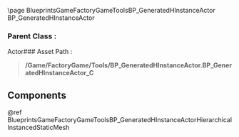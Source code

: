 \page BlueprintsGameFactoryGameToolsBP_GeneratedHInstanceActor BP_GeneratedHInstanceActor
### Parent Class :
Actor### Asset Path :
<b><blockquote>/Game/FactoryGame/Tools/BP_GeneratedHInstanceActor.BP_GeneratedHInstanceActor_C</blockquote></b>
## Components

@ref BlueprintsGameFactoryGameToolsBP_GeneratedHInstanceActorHierarchicalInstancedStaticMesh

